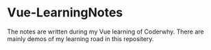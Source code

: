 # Vue-LearningNotes
The notes are written during my Vue learning of Coderwhy.
There are mainly demos of my learning road in this repositery.
